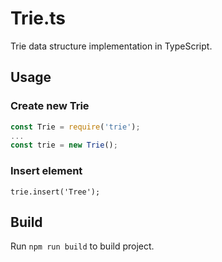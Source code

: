 # Trie.ts

Trie data structure implementation in TypeScript.

## Usage

### Create new Trie
```typescript
const Trie = require('trie');
...
const trie = new Trie();
```

### Insert element
`trie.insert('Tree');`

## Build

Run `npm run build` to build project.